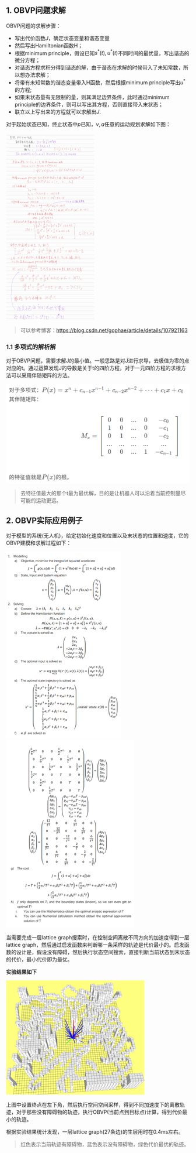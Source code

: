 ## 1. OBVP问题求解

OBVP问题的求解步骤：

- 写出代价函数$J$，确定状态变量和谐态变量
- 然后写出Hamiltonian函数H；
- 根据minimum principle，假设已知$s^*(t), u^*(t)$不同时间的最优量，写出谐态的微分方程；
- 对谐态方程求积分得到谐态的解，由于谐态在求解的时候带入了未知常数，所以想办法求解；
- 将带有未知常数的谐态变量带入H函数，然后根据minimum principle写出$u^*$的方程;
- 如果末状态量有无限制的量，则其满足边界条件，此时通过minimum principle的边界条件，则可以写出其方程，否则直接带入末状态；
- 联立以上写出来的方程就可以求解出$J$.

对于起始状态已知，终止状态中$p$已知，$v,a$任意的运动规划求解如下图：

<img src="doc/obvp.jpg" alt="obvp" style="zoom: 50%;" />

> 可以参考博客：https://blog.csdn.net/gophae/article/details/107921163

### 1.1 多项式的解析解

对于OBVP问题，需要求解J的最小值。一般思路是对J进行求导，去极值为零的点对应的t。通过运算发现J的导数是关于t的四阶方程，对于一元四阶方程的求根方法可以采用伴随矩阵的方法。

<img src="doc/solve_polynomial.png" alt="solve_polynomial" style="zoom:50%;" />

>  去特征值最大的那个t最为最优解，目的是让机器人可以沿着当前控制量尽可能的运动更远。

## 2. OBVP实际应用例子

对于模型的系统(无人机)，给定初始化速度和位置以及末状态的位置和速度，它的OBVP建模和求解过程如下：

<img src="doc/OBVP_example_1.png" alt="OBVP_example_1" style="zoom:50%;" />

<img src="doc/OBVP_example_2.png" alt="OBVP_example_2" style="zoom:50%;" />

当需要完成一层lattice graph搜索时，在控制空间离散不同方向的加速度得到一层lattice graph，然后通过启发函数来判断哪一条采样的轨迹是代价最小的。启发函数的设计是，假设没有障碍，然后执行状态空间搜索，直接判断当前状态到末状态的代价，最小代价即为最优。

**实验结果如下**

<img src="doc/single_lattice_graph.png" alt="single_lattice_graph" style="zoom:50%;" />

上图中设置终点在左下角，然后执行空间空间采样，得到不同加速度下的离散轨迹，对于那些没有障碍物的轨迹，执行OBVP(当前点到目标点)计算，得到代价最小的轨迹。

根据实验结果统计发现，一层lattice graph(27条边)的生层用时在0.4ms左右。

> 红色表示当前轨迹有障碍物，蓝色表示没有障碍物，绿色代价最优的轨迹。
